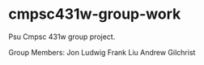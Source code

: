 # cmpsc431w-group-work
Psu Cmpsc 431w group project. 

Group Members:
Jon Ludwig
Frank Liu
Andrew Gilchrist
